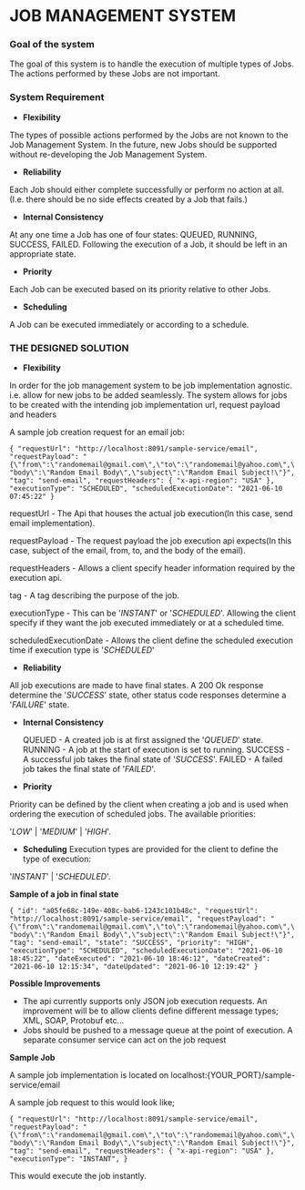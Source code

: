 # **JOB MANAGEMENT SYSTEM**

### **Goal of the system**

The goal of this system is to handle the
execution of multiple types of Jobs. The actions performed by these Jobs are not important.

### **System Requirement**

- **Flexibility**

The types of possible actions performed by the Jobs are not known to the Job
Management System. In the future, new Jobs should be supported without re-developing
the Job Management System.

- **Reliability**

Each Job should either complete successfully or perform no action at all. (I.e. there should be
no side effects created by a Job that fails.)

- **Internal Consistency**

At any one time a Job has one of four states: QUEUED, RUNNING, SUCCESS, FAILED. Following
the execution of a Job, it should be left in an appropriate state.

- **Priority**

Each Job can be executed based on its priority relative to other Jobs.

- **Scheduling**

A Job can be executed immediately or according to a schedule.

### **THE DESIGNED SOLUTION**

- **Flexibility**

In order for the job management system to be job implementation agnostic. i.e. allow for new jobs to be added seamlessly. 
The system allows for jobs to be created with the intending job implementation url, request payload and headers

A sample job creation request for an email job:

`{
"requestUrl": "http://localhost:8091/sample-service/email",
"requestPayload": "{\"from\":\"randomemail@gmail.com\",\"to\":\"randomemail@yahoo.com\",\"body\":\"Random Email Body\",\"subject\":\"Random Email Subject!\"}",
"tag": "send-email",
"requestHeaders": {
"x-api-region": "USA"
},
"executionType": "SCHEDULED",
"scheduledExecutionDate": "2021-06-10 07:45:22"
}`

requestUrl - The Api that houses the actual job execution(In this case, send email implementation).

requestPayload - The request payload the job execution api expects(In this case, subject of the email, from, to, and the body of the email).

requestHeaders - Allows a client specify header information required by the execution api.

tag - A tag describing the purpose of the job.

executionType - This can be '_INSTANT_' or '_SCHEDULED_'. Allowing the client specify if they want the job executed immediately or at a scheduled time.

scheduledExecutionDate - Allows the client define the scheduled execution time if execution type is '_SCHEDULED_'

- **Reliability**

All job executions are made to have final states. A 200 Ok response determine the '_SUCCESS_' state, 
  other status code responses determine a '_FAILURE_' state.

- **Internal Consistency**
  
  QUEUED - A created job is at first assigned the '_QUEUED_' state. 
  RUNNING - A job at the start of execution is set to running.
  SUCCESS - A successful job takes the final state of '_SUCCESS_'.
  FAILED - A failed job takes the final state of '_FAILED_'.
  
- **Priority**

Priority can be defined by the client when creating a job and is used when ordering the execution of scheduled jobs.
The available priorities:

'_LOW_' | '_MEDIUM_' | '_HIGH_'.

- **Scheduling**
Execution types are provided for the client to define the type of execution:
  
'_INSTANT_' | '_SCHEDULED_'.

**Sample of a job in final state**

`{
"id": "a05fe68c-149e-408c-bab6-1243c101b48c",
"requestUrl": "http://localhost:8091/sample-service/email",
"requestPayload": "{\"from\":\"randomemail@gmail.com\",\"to\":\"randomemail@yahoo.com\",\"body\":\"Random Email Body\",\"subject\":\"Random Email Subject!\"}",
"tag": "send-email",
"state": "SUCCESS",
"priority": "HIGH",
"executionType": "SCHEDULED",
"scheduledExecutionDate": "2021-06-10 18:45:22",
"dateExecuted": "2021-06-10 18:46:12",
"dateCreated": "2021-06-10 12:15:34",
"dateUpdated": "2021-06-10 12:19:42"
}`

**Possible Improvements**

- The api currently supports only JSON job execution requests. An improvement will be to allow clients define different message types; XML, SOAP, Protobuf etc... 
- Jobs should be pushed to a message queue at the point of execution. A separate consumer service can act on the job request 

**Sample Job**

A sample job implementation is located on localhost:{YOUR_PORT}/sample-service/email

A sample job request to this would look like;

`{
"requestUrl": "http://localhost:8091/sample-service/email",
"requestPayload": "{\"from\":\"randomemail@gmail.com\",\"to\":\"randomemail@yahoo.com\",\"body\":\"Random Email Body\",\"subject\":\"Random Email Subject!\"}",
"tag": "send-email",
"requestHeaders": {
"x-api-region": "USA"
},
"executionType": "INSTANT",
}`

This would execute the job instantly.